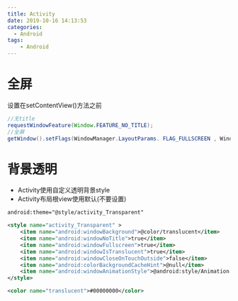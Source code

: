 ```yaml
---
title: Activity
date: 2019-10-16 14:13:53
categories:
  - Android
tags:
	- Android
---
```


# 全屏

设置在setContentView()方法之前

```java
//无title    
requestWindowFeature(Window.FEATURE_NO_TITLE);    
//全屏    
getWindow().setFlags(WindowManager.LayoutParams. FLAG_FULLSCREEN , WindowManager.LayoutParams. FLAG_FULLSCREEN);
```

# 背景透明

- Activity使用自定义透明背景style
- Activity布局根view使用默认(不要设置)

```xml
android:theme="@style/activity_Transparent"
```

```xml
<style name="activity_Transparent" >
    <item name="android:windowBackground">@color/translucent</item>
    <item name="android:windowNoTitle">true</item>
    <item name="android:windowFullscreen">true</item>
    <item name="android:windowIsTranslucent">true</item>
    <item name="android:windowCloseOnTouchOutside">false</item>
    <item name="android:colorBackgroundCacheHint">@null</item>
    <item name="android:windowAnimationStyle">@android:style/Animation.Translucent</item>
</style>
```

```xml
<color name="translucent">#00000000</color>
```





